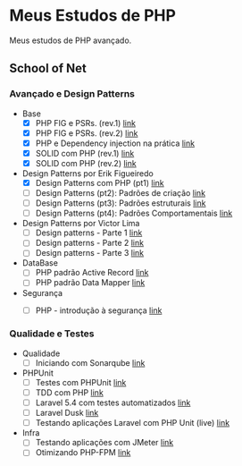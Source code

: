 # Meus Estudos de PHP

Meus estudos de PHP avançado.

## School of Net

### Avançado e Design Patterns

- Base
    - [x] PHP FIG e PSRs. (rev.1) [link](https://www.schoolofnet.com/curso/php/linguagem-php/psrs/)
    - [x] PHP FIG e PSRs. (rev.2) [link](https://www.schoolofnet.com/curso/php/linguagem-php/php-fig-e-psrs-rev2/)
    - [x] PHP e Dependency injection na prática [link](https://www.schoolofnet.com/curso/php/linguagem-php/php-e-dependency-inje/)
    - [x] SOLID com PHP (rev.1) [link](https://www.schoolofnet.com/curso/php/design-patterns-e-php/solid-com-php/)
    - [x] SOLID com PHP (rev.2) [link](https://www.schoolofnet.com/curso/php/design-patterns-e-php/solid-com-php-rev2/)
- Design Patterns por Erik Figueiredo
    - [x] Design Patterns com PHP (pt1) [link](https://www.schoolofnet.com/curso/php/design-patterns-e-php/design-patterns-com-php-pt1/)
    - [ ] Design Patterns (pt2): Padrões de criação [link](https://www.schoolofnet.com/curso/php/design-patterns-e-php/design-patterns-pt2-padroes-de-criacao/)
    - [ ] Design Patterns (pt3): Padrões estruturais [link](https://www.schoolofnet.com/curso/php/design-patterns-e-php/design-patterns-padroes-estruturais/)
    - [ ] Design Patterns (pt4): Padrões Comportamentais [link](https://www.schoolofnet.com/curso/php/design-patterns-e-php/design-patterns-parte-4/)
- Design Patterns por Victor Lima
    - [ ] Design patterns - Parte 1 [link](https://www.schoolofnet.com/curso/php/design-patterns-e-php/design-patterns-parte-1/)
    - [ ] Design patterns - Parte 2 [link](https://www.schoolofnet.com/curso/php/design-patterns-e-php/design-patterns-parte-2/)
    - [ ] Design patterns - Parte 3 [link](https://www.schoolofnet.com/curso/php/design-patterns-e-php/design-patterns-parte-3/)
- DataBase
    - [ ] PHP padrão Active Record [link](https://www.schoolofnet.com/curso/php/linguagem-php/php-padrao-active-record/)
    - [ ] PHP padrão Data Mapper [link](https://www.schoolofnet.com/curso/php/linguagem-php/php-padrao-data-mapper/)
- Segurança
    - [ ] PHP - introdução à segurança [link](https://www.schoolofnet.com/curso/php/linguagem-php/php-introducao-seguranca/)


### Qualidade e Testes

- Qualidade
    - [ ] Iniciando com Sonarqube [link](https://www.schoolofnet.com/curso/seguranca/sonarqube/iniciando-com-sonarqube/)
- PHPUnit
    - [ ] Testes com PHPUnit [link](https://www.schoolofnet.com/curso/php/outros-frameworks-php/testes-com-phpunit/)
    - [ ] TDD com PHP [link](https://www.schoolofnet.com/curso/php/linguagem-php/tdd-com-php/)
    - [ ] Laravel 5.4 com testes automatizados [link](https://www.schoolofnet.com/curso/php/laravel/laravel-54-com-tdd/)
    - [ ] Laravel Dusk [link](https://www.schoolofnet.com/curso/php/laravel/laravel-dusk/)
    - [ ] Testando aplicações Laravel com PHP Unit (live) [link](https://www.schoolofnet.com/aula-ao-vivo/testando-aplicacoes-laravel-com-php-unit/)
- Infra
    - [ ] Testando aplicações com JMeter [link](https://www.schoolofnet.com/curso/monitoramento/jmeter/testando-aplicacoes-com-jmeter/)
    - [ ] Otimizando PHP-FPM [link](https://www.schoolofnet.com/curso/php/linguagem-php/otimizando-php-fpm/)
